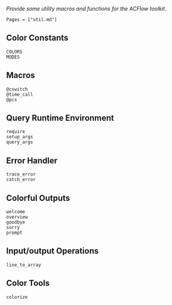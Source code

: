 *Provide some utility macros and functions for the ACFlow toolkit.*

```@index
Pages = ["util.md"]
```

## Color Constants

```@docs
COLORS
MODES
```

## Macros

```@docs
@cswitch
@time_call
@pcs
```

## Query Runtime Environment

```@docs
require
setup_args
query_args
```

## Error Handler

```@docs
trace_error
catch_error
```

## Colorful Outputs

```@docs
welcome
overview
goodbye
sorry
prompt
```

## Input/output Operations

```@docs
line_to_array
```

## Color Tools

```@docs
colorize
```
